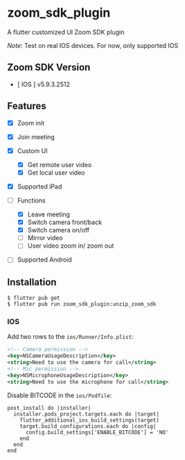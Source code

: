 # zoom_sdk_plugin

A flutter customized UI Zoom SDK plugin

*Note*: Test on real IOS devices. For now, only supported IOS

## Zoom SDK Version
- [ IOS ] v5.9.3.2512

## Features

- [x] Zoom init

- [x] Join meeting

- [x] Custom UI
  - [x] Get remote user video
  - [x] Get local user video 

- [x] Supported iPad

- [ ] Functions

  - [x] Leave meeting
  - [x] Switch camera front/back
  - [x] Switch camera on/off
  - [ ] Mirror video
  - [ ] User video zoom in/ zoom out

- [ ] Supported Android

## Installation

```shell script
$ flutter pub get
$ flutter pub run zoom_sdk_plugin:unzip_zoom_sdk
```

### IOS

Add two rows to the `ios/Runner/Info.plist`:

```xml
<!-- Camera permission -->
<key>NSCameraUsageDescription</key>
<string>Need to use the camera for call</string>
<!-- Mic permission -->
<key>NSMicrophoneUsageDescription</key>
<string>Need to use the microphone for call</string>
```

Disable BITCODE in the `ios/Podfile`:

```
post_install do |installer|
  installer.pods_project.targets.each do |target|
    flutter_additional_ios_build_settings(target)
    target.build_configurations.each do |config|
      config.build_settings['ENABLE_BITCODE'] = 'NO'
    end
  end
end
```



